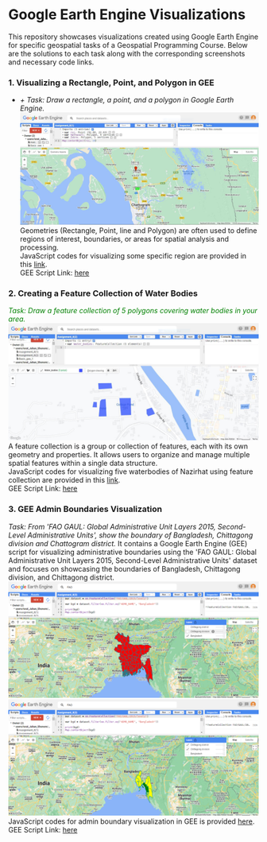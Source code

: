 # Google Earth Engine Visualizations
This repository showcases visualizations created using Google Earth Engine for specific geospatial tasks of a Geospatial Programming Course. Below are the solutions to each task along with the corresponding screenshots and necessary code links. 
### 1. Visualizing a Rectangle, Point, and Polygon in GEE
+ *+ Task: Draw a rectangle, a point, and a polygon in Google Earth Engine.*
![Model](https://github.com/Israt-Jahan-Shonom/Google_Earth_Engine/blob/main/Vector%20data%20in%20GEE/Assignment_8(1).JPG)
Geometries (Rectangle, Point, line and Polygon) are often used to define regions of interest, boundaries, or areas for spatial analysis and processing.<br>
JavaScript codes for visualizing some specific region are provided in this [link](https://github.com/Israt-Jahan-Shonom/Google_Earth_Engine/blob/main/Vector%20data%20in%20GEE/GEE_8(1).js).<br>
GEE Script Link: [here](https://code.earthengine.google.com/2f1dd5a3651da7b4322fe73a8c81d415)
### 2. Creating a Feature Collection of Water Bodies
*<font color="green">Task: Draw a feature collection of 5 polygons covering water bodies in your area.</font>*
![Model](https://github.com/Israt-Jahan-Shonom/Google_Earth_Engine/blob/main/Vector%20data%20in%20GEE/Assignment_8(2).JPG)
A feature collection is a group or collection of features, each with its own geometry and properties. It allows users to organize and manage multiple spatial features within a single data structure.<br>
JavaScript codes for visualizing five waterbodies of Nazirhat using feature collection are provided in this [link](https://github.com/Israt-Jahan-Shonom/Google_Earth_Engine/blob/main/Vector%20data%20in%20GEE/GEE_8(2).js).<br>
GEE Script Link: [here](https://code.earthengine.google.com/b8d3c3e092ec14c1fb3c400e017de45b)
### 3. GEE Admin Boundaries Visualization
*Task: From 'FAO GAUL: Global Administrative Unit Layers 2015, Second-Level Administrative Units', show the boundary of Bangladesh, Chittagong division and Chattogram district.*
It contains a Google Earth Engine (GEE) script for visualizing administrative boundaries using the 'FAO GAUL: Global Administrative Unit Layers 2015, Second-Level Administrative Units' dataset and focuses on showcasing the boundaries of Bangladesh, Chittagong division, and Chittagong district.
![Model](https://github.com/Israt-Jahan-Shonom/Google_Earth_Engine/blob/main/Vector%20data%20in%20GEE/Bangladesh.png)
![Model](https://github.com/Israt-Jahan-Shonom/Google_Earth_Engine/blob/main/Vector%20data%20in%20GEE/Chittagong.png)
JavaScript codes for admin boundary visualization in GEE is provided [here](https://github.com/Israt-Jahan-Shonom/Google_Earth_Engine/blob/main/Vector%20data%20in%20GEE/GEE_FAO_GAUL.js).<br>
GEE Script Link: [here](https://code.earthengine.google.com/a1ea78987c64ebaab58922d4c03d4658)
